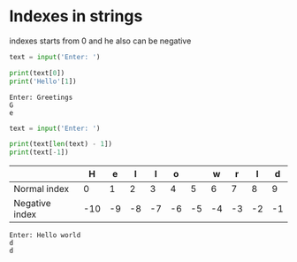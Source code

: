 # Indexes in strings

indexes starts from 0 and he also can be negative

```python
text = input('Enter: ')

print(text[0])
print('Hello'[1])
```

```commandline
Enter: Greetings
G
e
```

```python
text = input('Enter: ')

print(text[len(text) - 1])
print(text[-1])
```


|                | H   | e  | l  | l  | o  |    | w  | r  | l  | d  |
|----------------|-----|----|----|----|----|----|----|----|----|----|
| Normal index   | 0   | 1  | 2  | 3  | 4  | 5  | 6  | 7  | 8  | 9  | 
| Negative index | -10 | -9 | -8 | -7 | -6 | -5 | -4 | -3 | -2 | -1 | 

```commandline
Enter: Hello world
d
d
```